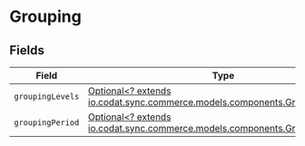 # Grouping


## Fields

| Field                                                                                                                    | Type                                                                                                                     | Required                                                                                                                 | Description                                                                                                              |
| ------------------------------------------------------------------------------------------------------------------------ | ------------------------------------------------------------------------------------------------------------------------ | ------------------------------------------------------------------------------------------------------------------------ | ------------------------------------------------------------------------------------------------------------------------ |
| `groupingLevels`                                                                                                         | [Optional<? extends io.codat.sync.commerce.models.components.GroupingLevels>](../../models/components/GroupingLevels.md) | :heavy_minus_sign:                                                                                                       | N/A                                                                                                                      |
| `groupingPeriod`                                                                                                         | [Optional<? extends io.codat.sync.commerce.models.components.GroupingPeriod>](../../models/components/GroupingPeriod.md) | :heavy_minus_sign:                                                                                                       | N/A                                                                                                                      |